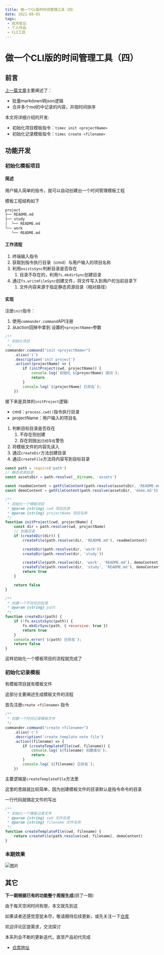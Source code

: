 ```yaml
---
title: 做一个CL版的时间管理工具（四）
date: 2021-08-05
tags:
 - 技术笔记
 - 个人作品
 - CLI工具
---
```

# 做一个CLI版的时间管理工具（四）

## 前言
[上一篇文章](./time-tools-3.md)主要阐述了：
* 批量markdown转json逻辑
* 合并多个md的中记录的内容，并按时间排序

本文将详细介绍的开发:
* 初始化项目模板指令：`timec init <projectName>`
* 初始化记录模板指令：`timec create <filename>`

## 功能开发
### 初始化模板项目
#### 简述
用户输入简单的指令，就可以自动创建出一个时间管理模板工程

模板工程结构如下
```sh
project
├── README.md
├── study
|  └── README.md
└── work
   └── README.md
```

#### 工作流程
1. 终端输入指令
2. 获取到指令执行目录（cmd）与用户输入的项目名称
3. 利用`existsSync`判断目录是否存在
   1. 目录不存在的，利用`fs.mkdirSync`创建目录
4. 通过`fs.writeFileSync`创建文件，将文件写入到用户的当前目录下
   1. 文件内容来源于指定静态资源目录（相对路径）

#### 实现
注册`init`指令：
1. 使用`commander.command`API注册
2. 从action回掉中拿到 设置的`<projectName>`参数
```js
/**
 * 初始化项目
 */
commander.command("init <projectName>")
    .alias('i')
    .description('init project')
    .action((projectName) => {
        if (initProject(cwd, projectName)) {
            console.log(`初始化 ${projectName} 成功`);
            return
        }
        console.log(`${projectName} 已存在`);
    })
```
接下来是具体的`initProject`逻辑:
* cmd：`process.cwd()`指令执行目录
* projectName：用户输入的项目名

1. 判断目标目录是否存在
   1. 不存在则创建
   2. 存在则抛出`已经存在`警告
2. 将模板文件的内容先读入
3. 通过`createDir`方法创建目录
4. 通过`createFile`方法将内容写到目标目录


```js
const path = require('path')
// 静态资源目录
const assetsDir = path.resolve(__dirname, 'assets')

const readmeContent = getFileContent(path.resolve(assetsDir, 'README.md'))
const demoContent = getFileContent(path.resolve(assetsDir, 'demo.md'))

/**
 * 初始化一个模板项目
 * @param {string} cwd 项目目录
 * @param {string} projectName 项目名称
 */
function initProject(cwd, projectName) {
    const dir = path.resolve(cwd, projectName)
    // 创建目录
    if (createDir(dir)) {
        createFile(path.resolve(dir, 'README.md'), readmeContent)

        createDir(path.resolve(dir, 'work'))
        createDir(path.resolve(dir, 'study'))

        createFile(path.resolve(dir, 'work', 'README.md'), demoContent)
        createFile(path.resolve(dir, 'study', 'README.md'), demoContent)
        return true
    }

    return false
}

/**
 * 创建一个不存在的目录
 * @param {string} path 
 */
function createDir(path) {
    if (!fs.existsSync(path)) {
        fs.mkdirSync(path, { recursive: true })
        return true
    }
    console.error(`${path} 已存在`);
    return false
}
```

这样初始化一个模板项目的流程就完成了

### 初始化记录模板
有模板项目就有模板文件

这部分主要阐述生成模板文件的流程

首先注册`create <filename>` 指令
```js
/**
 * 创建一个时间记录模板文件
 */
commander.command("create <filename>")
    .alias('c')
    .description('create template note file')
    .action((filename) => {
        if (createTemplateFIle(cwd, filename)) {
            console.log(`${filename} 创建成功`);
            return
        }
        console.log(`${filename} 已存在`);
    })
```
主要逻辑是`createTemplateFIle`方法里

这里的思路就比较简单，因为创建模板文件的目录默认是指令命令的目录

一行代码就搞定文件的写出
```js
/**
 * 初始化一个模板记录文件
 * @param {string} cwd 文件目录
 * @param {string} filename 文件名称
 */
function createTemplateFIle(cwd, filename) {
    return createFile(path.resolve(cwd, filename), demoContent)
}
```

### 本期效果
![图片](https://img.cdn.sugarat.top/mdImg/MTYyODE3NDI1NTI1Mg==timec4.gif)

## 其它
**下一期根据已有的功能整个周报生成**(鸽了一期)

由于每天空闲时间有限，本文就先到这

如果读者还感觉意犹未尽，敬请期待后续更新，或先关注一下[仓库](https://github.com/ATQQ/time-control)

欢迎评论区提需求，交流探讨

本系列会不断的更新迭代，直至产品初代完成

* [仓库地址](https://github.com/ATQQ/time-control)

<comment/>
<tongji/>